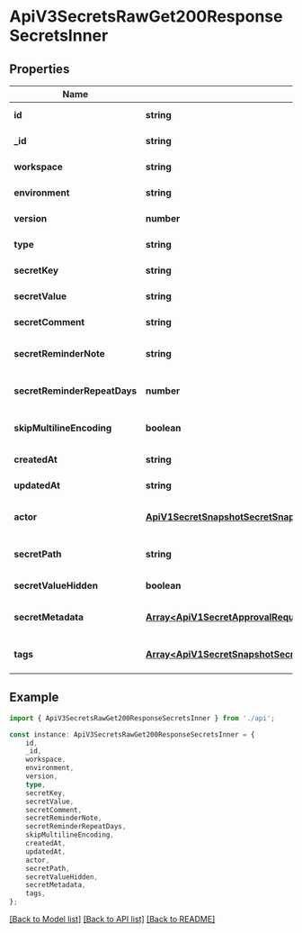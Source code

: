 # ApiV3SecretsRawGet200ResponseSecretsInner


## Properties

Name | Type | Description | Notes
------------ | ------------- | ------------- | -------------
**id** | **string** |  | [default to undefined]
**_id** | **string** |  | [default to undefined]
**workspace** | **string** |  | [default to undefined]
**environment** | **string** |  | [default to undefined]
**version** | **number** |  | [default to undefined]
**type** | **string** |  | [default to undefined]
**secretKey** | **string** |  | [default to undefined]
**secretValue** | **string** |  | [default to undefined]
**secretComment** | **string** |  | [default to undefined]
**secretReminderNote** | **string** |  | [optional] [default to undefined]
**secretReminderRepeatDays** | **number** |  | [optional] [default to undefined]
**skipMultilineEncoding** | **boolean** |  | [optional] [default to false]
**createdAt** | **string** |  | [default to undefined]
**updatedAt** | **string** |  | [default to undefined]
**actor** | [**ApiV1SecretSnapshotSecretSnapshotIdGet200ResponseSecretSnapshotSecretVersionsInnerActor**](ApiV1SecretSnapshotSecretSnapshotIdGet200ResponseSecretSnapshotSecretVersionsInnerActor.md) |  | [optional] [default to undefined]
**secretPath** | **string** |  | [optional] [default to undefined]
**secretValueHidden** | **boolean** |  | [default to undefined]
**secretMetadata** | [**Array&lt;ApiV1SecretApprovalRequestsIdGet200ResponseApprovalCommitsInnerSecretMetadataInner&gt;**](ApiV1SecretApprovalRequestsIdGet200ResponseApprovalCommitsInnerSecretMetadataInner.md) |  | [optional] [default to undefined]
**tags** | [**Array&lt;ApiV1SecretSnapshotSecretSnapshotIdGet200ResponseSecretSnapshotSecretVersionsInnerTagsInner&gt;**](ApiV1SecretSnapshotSecretSnapshotIdGet200ResponseSecretSnapshotSecretVersionsInnerTagsInner.md) |  | [optional] [default to undefined]

## Example

```typescript
import { ApiV3SecretsRawGet200ResponseSecretsInner } from './api';

const instance: ApiV3SecretsRawGet200ResponseSecretsInner = {
    id,
    _id,
    workspace,
    environment,
    version,
    type,
    secretKey,
    secretValue,
    secretComment,
    secretReminderNote,
    secretReminderRepeatDays,
    skipMultilineEncoding,
    createdAt,
    updatedAt,
    actor,
    secretPath,
    secretValueHidden,
    secretMetadata,
    tags,
};
```

[[Back to Model list]](../README.md#documentation-for-models) [[Back to API list]](../README.md#documentation-for-api-endpoints) [[Back to README]](../README.md)
